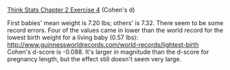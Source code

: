 [Think Stats Chapter 2 Exercise 4](http://greenteapress.com/thinkstats2/html/thinkstats2003.html#toc24) (Cohen's d)

First babies' mean weight is 7.20 lbs; others' is 7.32. 
There seem to be some record errors. Four of the values came in lower than the world record for the lowest birth weight for a living baby (0.57 lbs): http://www.guinnessworldrecords.com/world-records/lightest-birth  
Cohen's d-score is -0.088. It's larger in magnitude than the d-score for pregnancy length, but the effect still doesn't seem very large.



